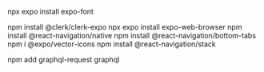 npx expo install expo-font


npm install @clerk/clerk-expo
npx expo install expo-web-browser
npm install @react-navigation/native
npm install @react-navigation/bottom-tabs
npm i @expo/vector-icons
npm install @react-navigation/stack 

<!-- Grapql -->
npm add graphql-request graphql
